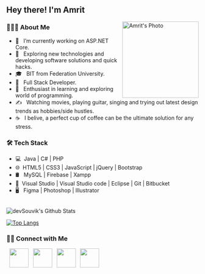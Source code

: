 <h2> Hey there! I'm Amrit</h2>
<img align="right" alt="Amrit's Photo" src="https://yt3.ggpht.com/ytc/AAUvwnjA4ZGbALYuXNDe71BJNfJGM6Y85s4B2rWULhgZQg=s900-c-k-c0x00ffffff-no-rj" width="200" />

<h3> 👨🏻‍💻 About Me </h3>

- 🔭 &nbsp; I’m currently working on ASP.NET Core.
- 🤔 &nbsp; Exploring new technologies and developing software solutions and quick hacks.
- 🎓 &nbsp; BIT from Federation University.
- 💼 &nbsp; Full Stack Developer.
- 🌱 &nbsp; Enthusiast in learning and exploring world of programming.
- ✍️ &nbsp; Watching movies, playing guitar, singing and trying out latest design trends as hobbies/side hustles.
- ☕ &nbsp; I belive, a perfect cup of coffee can be the ultimate solution for any stress. 

<h3>🛠 Tech Stack</h3>

- 💻 &nbsp;Java | C# | PHP 
- 🌐 &nbsp;HTML5 | CSS3 | JavaScript | jQuery | Bootstrap 
- 🛢 &nbsp; MySQL | Firebase | Xampp
- 🔧 &nbsp;Visual Studio | Visual Studio code | Eclipse | Git | Bitbucket
- 🖥 &nbsp; Figma | Photoshop |  Illustrator

<br>

<img align="center" src="https://github-readme-stats.vercel.app/api?username=amritdumre10&include_all_commits=true&count_private=true&show_icons=true&line_height=20&title_color=7A7ADB&icon_color=2234AE&text_color=D3D3D3&bg_color=0,000000,130F40" alt="devSouvik's Github Stats">

</br>

[![Top Langs](https://github-readme-stats.vercel.app/api/top-langs/?username=amritdumre10&layout=compact&text_color=daf7dc&bg_color=151515)](https://github.com/amritdumre10/github-readme-stats)


<h3> 🤝🏻 Connect with Me </h3>

<p align="left">
&nbsp; <a href="https://twitter.com/amritdumre10/" target="_blank" rel="noopener noreferrer"><img src="https://img.icons8.com/plasticine/100/000000/twitter.png" width="50" /></a>  
&nbsp; <a href="https://www.instagram.com/amritdumre10/" target="_blank" rel="noopener noreferrer"><img src="https://img.icons8.com/plasticine/100/000000/instagram-new.png" width="50" /></a>  
&nbsp; <a href="https://www.linkedin.com//in/amritdumre10/" target="_blank" rel="noopener noreferrer"><img src="https://img.icons8.com/plasticine/100/000000/linkedin.png" width="50" /></a>
&nbsp; <a href="mailto:amritdumre10@gmail.com" target="_blank" rel="noopener noreferrer"><img src="https://img.icons8.com/plasticine/100/000000/gmail.png"  width="50" /></a>
</p>
